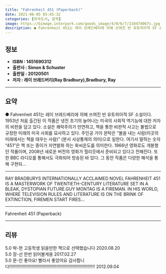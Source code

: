 ```yaml
---
title: "Fahrenheit 451 (Paperback)"
date: 2021-06-05 05:45:32
categories: [외국도서, 문학]
image: https://bimage.interpark.com/goods_image/4/0/6/7/210474067s.jpg
description: ● Fahrenheit 451는 레이 브래드베리에 의해 쓰여진 반 유토피아적 SF 소설이다. 1953년 처음 출간된 이 작품은 냉전 초기의 늘어나는 미국의 사회적 역기능에 대한 저자의 비판을 담고 있다. 소설은 쾌락주의가 만연하고, 책을 통한 비판적 사고는 불법으로 규정한 미래의 미국
---
```


## **정보**

- **ISBN : 1451690312**
- **출판사 : Simon & Schuster**
- **출판일 : 20120501**
- **저자 : 레이 브래드버리(Ray Bradbury),Bradbury, Ray**

------



## **요약**

●  Fahrenheit 451는 레이 브래드베리에 의해 쓰여진 반 유토피아적 SF 소설이다. 1953년 처음 출간된 이 작품은 냉전 초기의 늘어나는 미국의 사회적 역기능에 대한 저자의 비판을 담고 있다. 소설은 쾌락주의가 만연하고, 책을 통한 비판적 사고는 불법으로 규정한 미래의 미국 사회를 묘사하고 있다. 주인공 가이 몬탁은 “불을 내는 사람(이곳의 미래에서는 책을 태우는 사람)” (분서 사상통제의 의미)으로 일한다. 여기서 말하는 숫자 “451”은 책 또는 종이가 자연발화 하는 화씨온도를 의미한다. 1966년 영화로도 개봉했던 작품이며, 2008년 새로운 버전의 영화가 헐리웃에서 준비되고 있다고 전해진다. 또한 BBC 라디오를 통해서도 극화되어 방송된 바 있다. 그 동안 작품은 다양한 해석을 통해 구현되...

------

RAY BRADBURYS INTERNATIONALLY ACCLAIMED NOVEL FAHRENHEIT 451 IS A MASTERWORK OF TWENTIETH-CENTURY LITERATURE SET IN A BLEAK, DYSTOPIAN FUTURE.GUY MONTAG IS A FIREMAN. IN HIS WORLD, WHERE TELEVISION RULES AND LITERATURE IS ON THE BRINK OF EXTINCTION, FIREMEN START FIRES... 

------


Fahrenheit 451 (Paperback) 

------


## **리뷰** 

5.0 박-현 고등학생 읽을만한 책으로 선택했습니다 2020.08.20 <br/>5.0 장-선 한번 읽어볼게용 2017.02.27 <br/>5.0 문-인 좋아요! 빨라서 좋았어요 감사합니다!!!!!!!!!!!!!!!!!!!!!!!!!!!!!!!!!!!!!!!!!!!!!!!!!!!!!!!!!!!!!!!!!!!!! 2012.09.04 <br/>